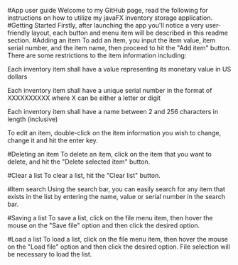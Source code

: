 #App user guide
Welcome to my GitHub page, read the following for instructions on how to utilize my javaFX inventory storage application.
#Getting Started
Firstly, after launching the app you'll notice a very user-friendly layout, each button and menu item will be described in this readme section.
#Adding an item
To add an item, you input the item value, item serial number, and the item name, then proceed to hit the "Add item" button. There are some restrictions to the item information including:<br/>

Each inventory item shall have a value representing its monetary value in US dollars<br/>

Each inventory item shall have a unique serial number in the format of XXXXXXXXXX where X can be either a letter or digit<br/>

Each inventory item shall have a name between 2 and 256 characters in length (inclusive)<br/>

To edit an item, double-click on the item information you wish to change, change it and hit the enter key.

#Deleting an item
To delete an item, click on the item that you want to delete, and hit the "Delete selected item" button.

#Clear a list
To clear a list, hit the "Clear list" button.

#Item search
Using the search bar, you can easily search for any item that exists in the list by entering the name, value or serial number in the search bar.

#Saving a list
To save a list, click on the file menu item, then hover the mouse on the "Save file" option and then click the desired option.

#Load a list
To load a list, click on the file menu item, then hover the mouse on the "Load file" option and then click the desired option. File selection will be necessary to load the list. 